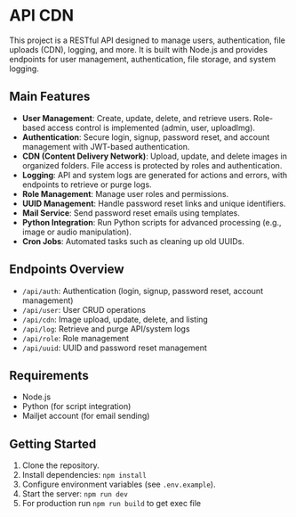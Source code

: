 # API CDN

This project is a RESTful API designed to manage users, authentication, file uploads (CDN), logging, and more. It is built with Node.js and provides endpoints for user management, authentication, file storage, and system logging.

## Main Features

- **User Management**: Create, update, delete, and retrieve users. Role-based access control is implemented (admin, user, uploadImg).
- **Authentication**: Secure login, signup, password reset, and account management with JWT-based authentication.
- **CDN (Content Delivery Network)**: Upload, update, and delete images in organized folders. File access is protected by roles and authentication.
- **Logging**: API and system logs are generated for actions and errors, with endpoints to retrieve or purge logs.
- **Role Management**: Manage user roles and permissions.
- **UUID Management**: Handle password reset links and unique identifiers.
- **Mail Service**: Send password reset emails using templates.
- **Python Integration**: Run Python scripts for advanced processing (e.g., image or audio manipulation).
- **Cron Jobs**: Automated tasks such as cleaning up old UUIDs.

## Endpoints Overview

- `/api/auth`: Authentication (login, signup, password reset, account management)
- `/api/user`: User CRUD operations
- `/api/cdn`: Image upload, update, delete, and listing
- `/api/log`: Retrieve and purge API/system logs
- `/api/role`: Role management
- `/api/uuid`: UUID and password reset management

## Requirements

- Node.js
- Python (for script integration)
- Mailjet account (for email sending)

## Getting Started

1. Clone the repository.
2. Install dependencies: `npm install`
3. Configure environment variables (see `.env.example`).
4. Start the server: `npm run dev`
5. For production run `npm run build` to get exec file